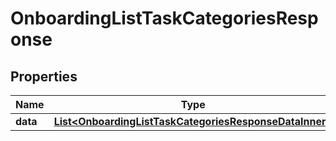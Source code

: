 

# OnboardingListTaskCategoriesResponse


## Properties

| Name | Type | Description | Notes |
|------------ | ------------- | ------------- | -------------|
|**data** | [**List&lt;OnboardingListTaskCategoriesResponseDataInner&gt;**](OnboardingListTaskCategoriesResponseDataInner.md) |  |  [optional] |



